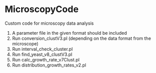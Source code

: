 # MicroscopyCode
Custom code for microscopy data analysis
1. A parameter file in the given format should be included
2. Run conversion_clustV3.pl (depending on the data format from the microscope)
3. Run interval_check_cluster.pl
4. Run find_yeast_v8_clustV3.pl
5. Run calc_growth_rate_v7Clust.pl
6. Run distribution_growth_rates_v2.pl
